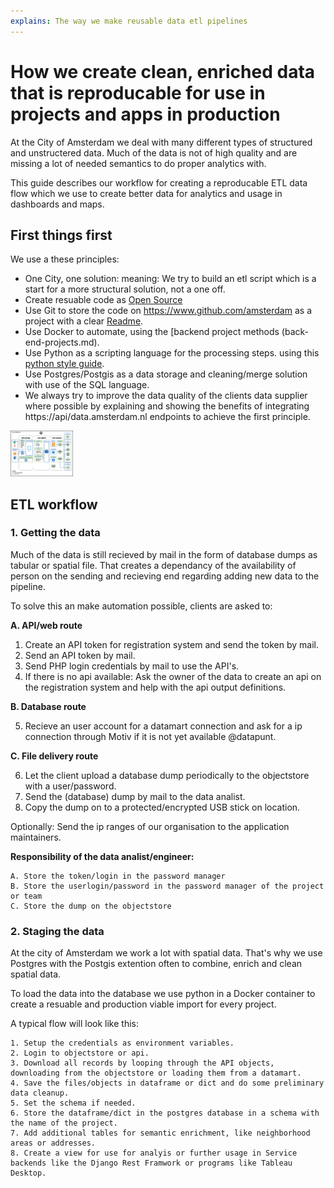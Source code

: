 ```yaml
---
explains: The way we make reusable data etl pipelines
---
```


# How we create clean, enriched data that is reproducable for use in projects and apps in production

At the City of Amsterdam we deal with many different types of structured and unstructered data.
Much of the data is not of high quality and are missing a lot of needed semantics to do proper analytics with.

This guide describes our workflow for creating a reproducable ETL data flow which we use to create better data for analytics and usage in dashboards and maps.

## First things first

We use a these principles:
- One City, one solution: meaning: We try to build an etl script which is a start for a more structural solution, not a one off.
- Create resuable code as [Open Source](track-open-source-health.md)
- Use Git to store the code on https://www.github.com/amsterdam as a project with a clear [Readme](write-a-readme.md).
- Use Docker to automate, using the [backend project methods (back-end-projects.md).
- Use Python as a scripting language for the processing steps. using this [python style guide](style-guide-python.md).
- Use Postgres/Postgis as a data storage and cleaning/merge solution with use of the SQL language.
- We always try to improve the data quality of the clients data supplier where possible by explaining and showing the benefits of integrating https://api/data.amsterdam.nl endpoints to achieve the first principle.

<img src="images/data-pipeline-flow.png" width="100">


## ETL workflow

### 1. Getting the data

Much of the data is still recieved by mail in the form of database dumps as tabular or spatial file. That creates a dependancy of the availability of person on the sending and recieving end regarding adding new data to the pipeline.

To solve this an make automation possible, clients are asked to:

**A. API/web route**
1. Create an API token for registration system and send the token by mail.
2. Send an API token by mail.
3. Send PHP login credentials by mail to use the API's.
4. If there is no api available: Ask the owner of the data to create an api on the registration system and help with the api output definitions.

**B. Database route**

5. Recieve an user account for a datamart connection and ask for a ip connection through Motiv if it is not yet available @datapunt.

**C. File delivery route**

6. Let the client upload a database dump periodically to the objectstore with a user/password.
7. Send the (database) dump by mail to the data analist.
8. Copy the dump on to a protected/encrypted USB stick on location.

Optionally:
Send the ip ranges of our organisation to the application maintainers.

**Responsibility of the data analist/engineer:**
```
A. Store the token/login in the password manager
B. Store the userlogin/password in the password manager of the project or team
C. Store the dump on the objectstore
```

### 2. Staging the data

At the city of Amsterdam we work a lot with spatial data. That's why we use Postgres with the Postgis extention often to combine, enrich and clean spatial data. 

To load the data into the database we use python in a Docker container to create a resuable and production viable import for every project.

A typical flow will look like this:

```
1. Setup the credentials as environment variables.
2. Login to objectstore or api.
3. Download all records by looping through the API objects, downloading from the objectstore or loading them from a datamart.
4. Save the files/objects in dataframe or dict and do some preliminary data cleanup.
5. Set the schema if needed.
6. Store the dataframe/dict in the postgres database in a schema with the name of the project.
7. Add additional tables for semantic enrichment, like neighborhood areas or addresses.
8. Create a view for use for analyis or further usage in Service backends like the Django Rest Framwork or programs like Tableau Desktop. 
```


